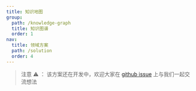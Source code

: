 ```yaml
---
title: 知识地图
group:
  path: /knowledge-graph
  title: 知识图谱
  order: 1
nav:
  title: 领域方案
  path: /solution
  order: 4
---
```


> 注意 ⚠️ ： 该方案还在开发中，欢迎大家在 [github issue](https://github.com/antvis/Graphin/issues/211) 上与我们一起交流想法

<!-- <code src='./graph-tree.tsx'> -->
